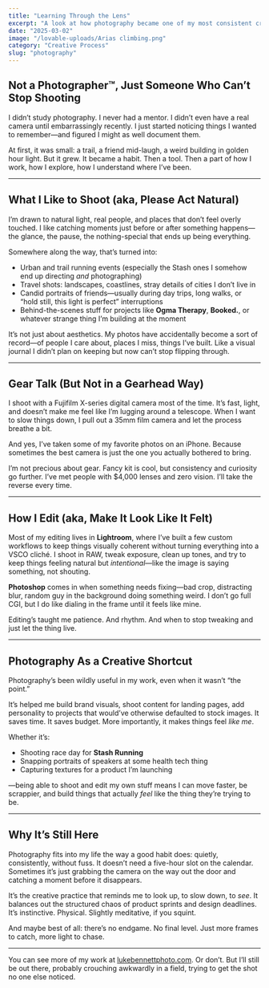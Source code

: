 ```yaml
---
title: "Learning Through the Lens"
excerpt: "A look at how photography became one of my most consistent creative outlets, from editing tools to outdoor shoots and capturing moments with friends."
date: "2025-03-02"
image: "/lovable-uploads/Arias climbing.png"
category: "Creative Process"
slug: "photography"
---
```


## Not a Photographer™, Just Someone Who Can’t Stop Shooting

I didn’t study photography. I never had a mentor. I didn’t even have a real camera until embarrassingly recently. I just started noticing things I wanted to remember—and figured I might as well document them.

At first, it was small: a trail, a friend mid-laugh, a weird building in golden hour light. But it grew. It became a habit. Then a tool. Then a part of how I work, how I explore, how I understand where I’ve been.

---

## What I Like to Shoot (aka, Please Act Natural)

I’m drawn to natural light, real people, and places that don’t feel overly touched. I like catching moments just before or after something happens—the glance, the pause, the nothing-special that ends up being everything.

Somewhere along the way, that’s turned into:
- Urban and trail running events (especially the Stash ones I somehow end up directing *and* photographing)
- Travel shots: landscapes, coastlines, stray details of cities I don’t live in
- Candid portraits of friends—usually during day trips, long walks, or “hold still, this light is perfect” interruptions
- Behind-the-scenes stuff for projects like **Ogma Therapy**, **Booked.**, or whatever strange thing I’m building at the moment

It’s not just about aesthetics. My photos have accidentally become a sort of record—of people I care about, places I miss, things I’ve built. Like a visual journal I didn’t plan on keeping but now can’t stop flipping through.

---

## Gear Talk (But Not in a Gearhead Way)

I shoot with a Fujifilm X-series digital camera most of the time. It’s fast, light, and doesn’t make me feel like I’m lugging around a telescope. When I want to slow things down, I pull out a 35mm film camera and let the process breathe a bit.

And yes, I’ve taken some of my favorite photos on an iPhone. Because sometimes the best camera is just the one you actually bothered to bring.

I’m not precious about gear. Fancy kit is cool, but consistency and curiosity go further. I’ve met people with $4,000 lenses and zero vision. I’ll take the reverse every time.

---

## How I Edit (aka, Make It Look Like It Felt)

Most of my editing lives in **Lightroom**, where I’ve built a few custom workflows to keep things visually coherent without turning everything into a VSCO cliché. I shoot in RAW, tweak exposure, clean up tones, and try to keep things feeling natural but *intentional*—like the image is saying something, not shouting.

**Photoshop** comes in when something needs fixing—bad crop, distracting blur, random guy in the background doing something weird. I don’t go full CGI, but I do like dialing in the frame until it feels like mine.

Editing’s taught me patience. And rhythm. And when to stop tweaking and just let the thing live.

---

## Photography As a Creative Shortcut

Photography’s been wildly useful in my work, even when it wasn’t “the point.”

It’s helped me build brand visuals, shoot content for landing pages, add personality to projects that would’ve otherwise defaulted to stock images. It saves time. It saves budget. More importantly, it makes things feel *like me*.

Whether it’s:
- Shooting race day for **Stash Running**
- Snapping portraits of speakers at some health tech thing
- Capturing textures for a product I’m launching

—being able to shoot and edit my own stuff means I can move faster, be scrappier, and build things that actually *feel* like the thing they’re trying to be.

---

## Why It’s Still Here

Photography fits into my life the way a good habit does: quietly, consistently, without fuss. It doesn’t need a five-hour slot on the calendar. Sometimes it’s just grabbing the camera on the way out the door and catching a moment before it disappears.

It’s the creative practice that reminds me to look up, to slow down, to *see*. It balances out the structured chaos of product sprints and design deadlines. It’s instinctive. Physical. Slightly meditative, if you squint.

And maybe best of all: there’s no endgame. No final level. Just more frames to catch, more light to chase.

---

You can see more of my work at [lukebennettphoto.com](https://lukebennettphoto.com). Or don’t. But I’ll still be out there, probably crouching awkwardly in a field, trying to get the shot no one else noticed.